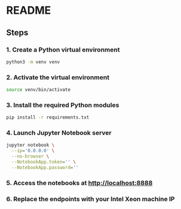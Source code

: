 
# README

## Steps

### 1. Create a Python virtual environment
```sh
python3 -m venv venv
```

### 2. Activate the virtual environment
```sh
source venv/bin/activate
```

### 3. Install the required Python modules
```sh
pip install -r requirements.txt
```

### 4. Launch Jupyter Notebook server
```sh
jupyter notebook \
  --ip='0.0.0.0' \
  --no-browser \
  --NotebookApp.token='' \
  --NotebookApp.password=''
```

### 5. Access the notebooks at [http://localhost:8888](http://localhost:8888)

### 6. Replace the endpoints with your Intel Xeon machine IP
